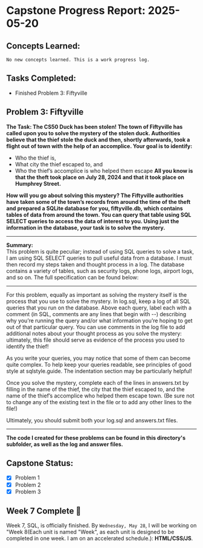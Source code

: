 # Capstone Progress Report: 2025-05-20

## Concepts Learned:
`No new concepts learned. This is a work progress log.`  

## Tasks Completed:
* Finished Problem 3: Fiftyville
  
  

## Problem 3: Fiftyville
**The Task: The CS50 Duck has been stolen! The town of Fiftyville has called upon you to solve the mystery of the stolen duck. Authorities believe that the thief stole the duck and then, shortly afterwards, took a flight out of town with the help of an accomplice. Your goal is to identify:**
* Who the thief is,
* What city the thief escaped to, and
* Who the thief’s accomplice is who helped them escape
**All you know is that the theft took place on July 28, 2024 and that it took place on Humphrey Street.**

**How will you go about solving this mystery? The Fiftyville authorities have taken some of the town’s records from around the time of the theft and prepared a SQLite database for you, fiftyville.db, which contains tables of data from around the town. You can query that table using SQL SELECT queries to access the data of interest to you. Using just the information in the database, your task is to solve the mystery.**
  
---
  
**Summary:**  
This problem is quite peculiar; instead of using SQL queries to solve a task, I am using SQL SELECT queries to pull useful data from a database. I must then record my steps taken and thought process in a log. The database contains a variety of tables, such as security logs, phone logs, airport logs, and so on. The full specification can be found below:

---

For this problem, equally as important as solving the mystery itself is the process that you use to solve the mystery. In log.sql, keep a log of all SQL queries that you run on the database. Above each query, label each with a comment (in SQL, comments are any lines that begin with --) describing why you’re running the query and/or what information you’re hoping to get out of that particular query. You can use comments in the log file to add additional notes about your thought process as you solve the mystery: ultimately, this file should serve as evidence of the process you used to identify the thief!

As you write your queries, you may notice that some of them can become quite complex. To help keep your queries readable, see principles of good style at sqlstyle.guide. The indentation section may be particularly helpful!

Once you solve the mystery, complete each of the lines in answers.txt by filling in the name of the thief, the city that the thief escaped to, and the name of the thief’s accomplice who helped them escape town. (Be sure not to change any of the existing text in the file or to add any other lines to the file!)

Ultimately, you should submit both your log.sql and answers.txt files.

---

**The code I created for these problems can be found in this directory's subfolder, as well as the log and answer files.**

## Capstone Status:
- [x] Problem 1  
- [x] Problem 2  
- [x] Problem 3  
  
## Week 7 Complete 🎉
Week 7, SQL, is officially finished. By `Wednesday, May 28`, I will be working on "Week 8(Each unit is named "Week", as each unit is designed to be completed in one week. I am on an accelerated schedule.): **HTML/CSS/JS**.

